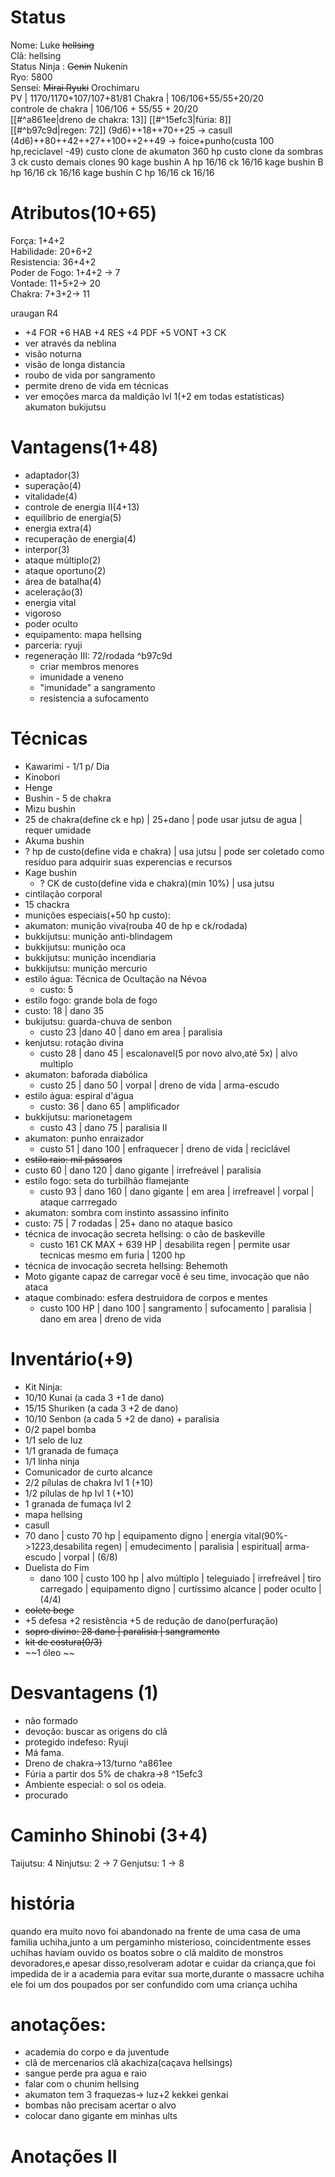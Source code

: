# Status
Nome: Luke ~~hellsing~~  
Clã: hellsing  
Status Ninja : ~~Genin~~ Nukenin  
Ryo: 5800  
Sensei: ~~Mirai Ryuki~~ Orochimaru  
PV | 1170/1170+107/107+81/81 
Chakra | 106/106+55/55+20/20  
controle de chakra | 106/106 + 55/55 + 20/20  
[[#^a861ee|dreno de chakra: 13]]
[[#^15efc3|fúria: 8]]  
[[#^b97c9d|regen: 72]]
(9d6)++18++70++25 -> casull
(4d6)++80++42++27++100++2++49 -> foice+punho(custa 100 hp,reciclavel -49)
custo clone de akumaton 360 hp
custo clone da sombras 3 ck
custo demais clones 90
kage bushin A hp 16/16 ck 16/16
kage bushin B hp 16/16 ck 16/16
kage bushin C hp 16/16 ck 16/16
# Atributos(10+65)
Força: 1+4+2  
Habilidade: 20+6+2  
Resistencia:  36+4+2  
Poder de Fogo:  1+4+2 -> 7  
Vontade: 11+5+2-> 20  
Chakra: 7+3+2-> 11  

uraugan R4
 - +4 FOR +6 HAB +4 RES +4 PDF +5 VONT +3 CK
 - ver através da neblina
 - visão noturna
 - visão de longa distancia
 - roubo de vida por sangramento
 - permite dreno de vida em técnicas
 - ver emoções
marca da maldição lvl 1(+2 em todas estatísticas)
akumaton
bukijutsu

# Vantagens(1+48)
- adaptador(3)
- superação(4)
- vitalidade(4)
- controle de energia II(4+13)
- equilíbrio de energia(5)
- energia extra(4)
- recuperação de energia(4)
- interpor(3)
- ataque múltiplo(2)
- ataque oportuno(2)
- área de batalha(4)
- aceleração(3)
- energia vital
- vigoroso
- poder oculto
- equipamento: mapa hellsing
- parceria: ryuji
- regeneração III: 72/rodada ^b97c9d
  - criar membros menores
  - imunidade a veneno
  - "imunidade" a sangramento
  - resistencia a sufocamento

# Técnicas
- Kawarimi - 1/1 p/ Dia
- Kinobori
- Henge
- Bushin - 5 de chakra
- Mizu bushin
 - 25 de chakra(define ck e hp) | 25+dano | pode usar jutsu de agua | requer umidade
- Akuma bushin
 - ? hp de custo(define vida e chakra)  | usa jutsu  | pode ser coletado como resíduo para adquirir suas experencias e recursos
- Kage bushin
  - ? CK de custo(define vida e chakra)(min 10%)  | usa jutsu
- cintilação corporal 
 - 15 chackra
- munições especiais(+50 hp custo):
 - akumaton: munição viva(rouba 40 de hp e ck/rodada)
 - bukkijutsu: munição anti-blindagem
 - bukkijutsu: munição oca
 - bukkijutsu: munição incendiaria
 - bukkijutsu: munição mercurio
- estilo água: Técnica de Ocultação na Névoa
  - custo: 5 
- estilo fogo: grande bola de fogo
 - custo: 18 | dano 35
- bukijutsu: guarda-chuva de senbon
  - custo 23  |dano 40 | dano em area | paralisia
- kenjutsu: rotação divina
  - custo 28 | dano 45 | escalonavel(5 por novo alvo,até 5x) | alvo multiplo
- akumaton: baforada diabólica
  - custo 25 | dano 50 | vorpal | dreno de vida | arma-escudo
- estilo água: espiral d'água
  - custo: 36 | dano 65 | amplificador 
- bukkijutsu: marionetagem
  - custo 43 | dano 75 | paralisia II 
- akumaton: punho enraizador
  - custo 51 | dano 100 | enfraquecer | dreno de vida | reciclável
- ~~estilo raio: mil pássaros~~
 - custo 60 | dano 120 | dano gigante | irrefreável | paralisia
- estilo fogo: seta do turbilhão flamejante
  - custo 93 | dano  160 | dano gigante | em area | irrefreavel | vorpal | ataque carrregado
- akumaton: sombra com instinto assassino infinito
 - custo: 75 | 7 rodadas | 25+ dano no ataque basico
- técnica de invocação secreta hellsing: o cão de baskeville
  - custo 161 CK MAX + 639 HP | desabilita regen | permite usar tecnicas mesmo em furia | 1200 hp
- técnica de invocação secreta hellsing: Behemoth
 - Moto gigante capaz de carregar você é seu time, invocação que não ataca
- ataque combinado: esfera destruidora de corpos e mentes
  - custo 100 HP | dano 100 | sangramento | sufocamento | paralisia | dano em area | dreno de vida 

# Inventário(+9)
- Kit Ninja:
 - 10/10 Kunai (a cada 3 +1 de dano)
 - 15/15 Shuriken (a cada 3 +2 de dano)
 - 10/10 Senbon (a cada 5 +2 de dano) + paralisia
 - 0/2 papel bomba
 - 1/1 selo de luz
 - 1/1 granada de fumaça
 - 1/1 linha ninja
 - Comunicador de curto alcance
 - 2/2 pílulas de chakra lvl 1 (+10)
 - 1/2 pílulas de hp lvl 1 (+10)
- 1 granada de fumaça lvl 2
- mapa hellsing
- casull
 - 70 dano | custo 70 hp | equipamento digno | energia vital(90%->1223,desabilita regen) | emudecimento | paralisia | espiritual| arma-escudo | vorpal | (6/8)
- Duelista do Fim
  - dano 100 | custo 100 hp | alvo múltiplo | teleguiado | irrefreável | tiro carregado | equipamento digno | curtíssimo alcance | poder oculto | (4/4)
- ~~colete bege~~
 - +5 defesa +2 resistência +5 de redução de dano(perfuração)
- ~~sopro divino: 28 dano | paralisia | sangramento~~
- ~~kit de costura(0/3)~~
- ~~1 óleo ~~


# Desvantagens (1)
- não formado
- devoção: buscar as origens do clã
- protegido indefeso: Ryuji
- Má fama.
- Dreno de chakra->13/turno ^a861ee
- Fúria a partir dos 5% de chakra->8 ^15efc3
- Ambiente especial: o sol os odeia.
- procurado


# Caminho Shinobi (3+4)
Taijutsu: 4
Ninjutsu: 2 -> 7
Genjutsu: 1 -> 8

# história
quando era muito novo foi abandonado na frente de uma casa de uma familia uchiha,junto a um pergaminho misterioso, coincidentmente esses uchihas haviam ouvido os boatos sobre o clã maldito de monstros devoradores,e apesar disso,resolveram adotar e cuidar da criança,que foi impedida de ir a academia para evitar sua morte,durante o massacre uchiha ele foi um dos poupados por ser confundido com uma criança uchiha

# anotações:
- academia do corpo e da juventude
- clã de mercenarios clã akachiza(caçava hellsings)
- sangue perde pra agua e raio
- falar com o chunim hellsing
- akumaton tem 3 fraquezas-> luz+2 kekkei genkai
- bombas não precisam acertar o alvo
- colocar dano gigante em minhas ults

# Anotações II
